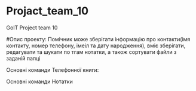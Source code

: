 # Projact_team_10
GoIT Project team 10

#Опис проекту:
Помічник може зберігати інформацію про контакти(імя контакту, номер телефону, імеіл та дату народження), 
вміє зберігати, редагувати та шукати по тгам нотатки, а також сортувати файли з заданій папці

Основні команди Телефонної книги:

Основні команди Нотатки


